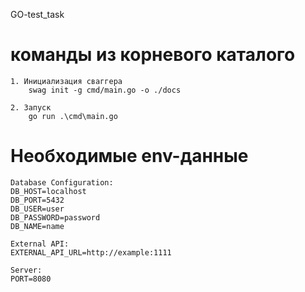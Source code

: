 GO-test_task

# команды из корневого каталого
```
1. Инициализация сваггера 
    swag init -g cmd/main.go -o ./docs

2. Запуск 
    go run .\cmd\main.go
```
# Необходимые env-данные
```
Database Configuration: 
DB_HOST=localhost 
DB_PORT=5432 
DB_USER=user 
DB_PASSWORD=password 
DB_NAME=name

External API: 
EXTERNAL_API_URL=http://example:1111

Server: 
PORT=8080
```